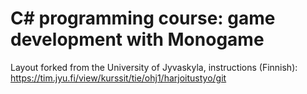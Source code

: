 # C# programming course: game development with Monogame

Layout forked from the University of Jyvaskyla, instructions (Finnish): <https://tim.jyu.fi/view/kurssit/tie/ohj1/harjoitustyo/git>

